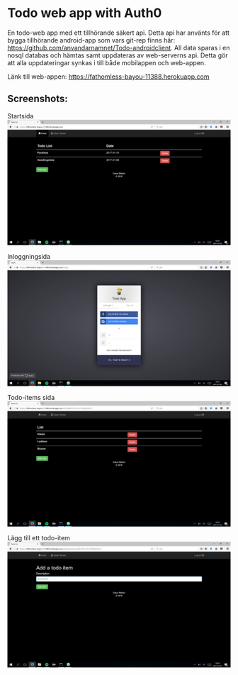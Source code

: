 # Todo web app with Auth0

En todo-web app med ett tillhörande säkert api. Detta api har använts för att bygga tillhörande android-app som vars git-rep finns här: https://github.com/anvandarnamnet/Todo-androidclient. All data sparas i en nosql databas och hämtas samt uppdateras av web-serverns api. Detta gör att alla uppdateringar synkas i till både mobilappen och web-appen.

Länk till web-appen: https://fathomless-bayou-11388.herokuapp.com

## Screenshots:

Startsida
![alt tag](https://github.com/anvandarnamnet/Todo-auth0/blob/master/Screenshots/StartpageWeb.png)

Inloggningsida
![alt tag](https://github.com/anvandarnamnet/Todo-auth0/blob/master/Screenshots/LoginWeb.png)

Todo-items sida
![alt tag](https://github.com/anvandarnamnet/Todo-auth0/blob/master/Screenshots/TodoItemsWeb.png)

Lägg till ett todo-item
![alt tag](https://github.com/anvandarnamnet/Todo-auth0/blob/master/Screenshots/AddtodoWeb.png)
